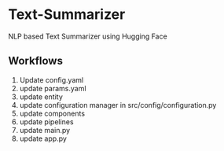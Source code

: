 # Text-Summarizer
NLP based Text Summarizer using Hugging Face

## Workflows
1. Update config.yaml
2. update params.yaml
3. update entity
4. update configuration manager in src/config/configuration.py
5. update components
6. update pipelines
7. update main.py
8. update app.py